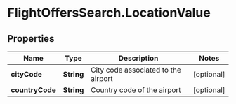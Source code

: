 # FlightOffersSearch.LocationValue

## Properties

Name | Type | Description | Notes
------------ | ------------- | ------------- | -------------
**cityCode** | **String** | City code associated to the airport | [optional] 
**countryCode** | **String** | Country code of the airport | [optional] 



